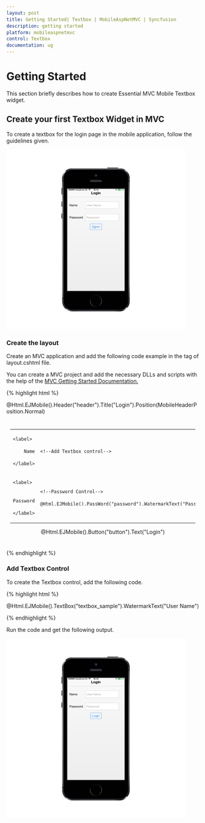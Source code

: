 ```yaml
---
layout: post
title: Getting Started| Textbox | MobileAspNetMVC | Syncfusion
description: getting started
platform: mobileaspnetmvc
control: Textbox
documentation: ug
---
```


# Getting Started

This section briefly describes how to create Essential MVC Mobile Textbox widget.

## Create your first Textbox Widget in MVC

To create a textbox for the login page in the mobile application, follow the guidelines given. 

![D:/Final Doc/mockup/IMG_0526_iphone5s_spacegrey_portrait.png](Getting-Started_images/Getting-Started_img1.png)





### Create the layout

Create an MVC application and add the following code example in the <body> tag of layout.cshtml file.

You can create a MVC project and add the necessary DLLs and scripts with the help of the [MVC Getting Started Documentation.](http://docs.syncfusion.com/js/)

{% highlight html %}

@Html.EJMobile().Header("header").Title("Login").Position(MobileHeaderPosition.Normal)

<div class="sample" style="padding:10px">

<div class="frame">

<div class="control">

<table class="editors">

<tbody>

<tr>

<td>

	<label>

		Name

	</label>

</td>

<td>

	<!--Add Textbox control-->

</td>

</tr>

<tr>

<td>

	<label>

		Password

	</label>

</td>

<td>

	<!--Password Control-->

	@Html.EJMobile().PassWord("password").WatermarkText("Password")                           

</td>

</tr>

</tbody>

</table>

<center>

<div class="button">

<!--Button Control-->                    

@Html.EJMobile().Button("button").Text("Login")

</div>

</center>

</div>

</div>

</div>





{% endhighlight %}



### Add Textbox Control

To create the Textbox control, add the following code.

{% highlight html %}



@Html.EJMobile().TextBox("textbox_sample").WatermarkText("User Name")





{% endhighlight %}



Run the code and get the following output.

![D:/Final Doc/mockup/IMG_0531_iphone5s_spacegrey_portrait.png](Getting-Started_images/Getting-Started_img2.png)




